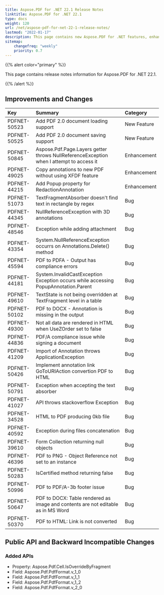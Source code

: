 ```yaml
---
title: Aspose.PDF for .NET 22.1 Release Notes
linktitle: Aspose.PDF for .NET 22.1
type: docs
weight: 120
url: /net/aspose-pdf-for-net-22-1-release-notes/
lastmod: "2022-01-17"
description: This page contains new Aspose.PDF for .NET features, enhancement, and bug fixes in 2022, version 22.1.
sitemap:
    changefreq: "weekly"
    priority: 0.7
---
```


{{% alert color="primary" %}}

This page contains release notes information for Aspose.PDF for .NET 22.1.

{{% /alert %}}

## Improvements and Changes

|**Key**|**Summary**|**Category**|
| :- | :- | :- |
|PDFNET-50523|Add PDF 2.0 document loading support|New Feature|
|PDFNET-50525|Add PDF 2.0 document saving support|New Feature|
|PDFNET-50845|Aspose.Pdf.Page.Layers getter throws NullReferenceException when I attempt to access it|Enhancement|
|PDFNET-49025|Copy annotations to new PDF without using XFDF feature|Enhancement|
|PDFNET-44215|Add Popup property for RedactionAnnotation|Enhancement|
|PDFNET-51073|TextFragmentAbsorber doesn't find text in rectangle by regex|Bug|
|PDFNET-44345|NullReferenceException with 3D annotations|Bug|
|PDFNET-48546|Exception while adding attachment|Bug|
|PDFNET-43354|System.NullReferenceException occurrs on Annotations.Delete() method|Bug|
|PDFNET-45594|PDF to PDFA - Output has compliance errors|Bug|
|PDFNET-44181|System.InvalidCastException Exception occurs while accessing PopupAnnotation.Parent|Bug|
|PDFNET-49610|TextState is not being overridden at TextFragment level in a table|Bug|
|PDFNET-50102|PDF to DOCX - Annotation is missing in the output|Bug|
|PDFNET-49300|Not all data are rendered in HTML when UseZOrder set to false|Bug|
|PDFNET-44836|PDF/A compliance issue while signing a document|Bug|
|PDFNET-41209|Import of Annotation throws ApplicationException|Bug|
|PDFNET-50426|Implement annotation link GoToURIAction convertion PDF to HTML|Bug|
|PDFNET-50791|Exception when accepting the text absorber|Bug|
|PDFNET-41027|API throws stackoverflow Exception|Bug|
|PDFNET-34528|HTML to PDF producing 0kb file|Bug|
|PDFNET-40592|Exception during files concatenation|Bug|
|PDFNET-39610|Form Collection returning null objects|Bug|
|PDFNET-46396|PDF to PNG - Object Reference not set to an instance|Bug|
|PDFNET-50283|IsCertified method returning false|Bug|
|PDFNET-50996|PDF to PDF/A-3b footer issue|Bug|
|PDFNET-50647|PDF to DOCX: Table rendered as image and contents are not editable as in MS Word|Bug|
|PDFNET-50370|PDF to HTML: Link is not converted|Bug|

## Public API and Backward Incompatible Changes

### Added APIs

* Property: Aspose.Pdf.Cell.IsOverrideByFragment
* Field: Aspose.Pdf.PdfFormat.v_1_0
* Field: Aspose.Pdf.PdfFormat.v_1_1
* Field: Aspose.Pdf.PdfFormat.v_1_2
* Field: Aspose.Pdf.PdfFormat.v_2_0

